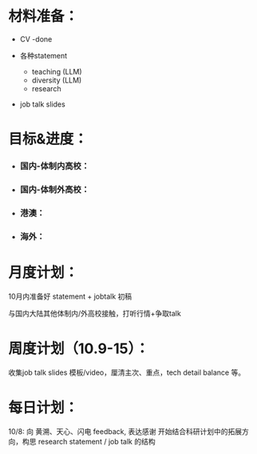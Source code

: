 
# 材料准备：
- CV -done

- 各种statement
  - teaching (LLM)
  - diversity (LLM)
  - research

- job talk slides 


# 目标&进度：


- ### 国内-体制内高校：


- ### 国内-体制外高校：

- ### 港澳：

- ### 海外：


# 月度计划：
10月内准备好 statement + jobtalk 初稿

与国内大陆其他体制内/外高校接触，打听行情+争取talk 

# 周度计划（10.9-15）：
收集job talk slides 模板/video，厘清主次、重点，tech detail balance 等。

# 每日计划：

10/8: 
向 黄溯、天心、闪电 feedback, 表达感谢
开始结合科研计划中的拓展方向，构思 research statement / job talk 的结构


